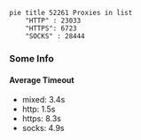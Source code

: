
```mermaid
pie title 52261 Proxies in list
    "HTTP" : 23033
    "HTTPS": 6723
    "SOCKS" : 28444
```

### Some Info
#### Average Timeout

- mixed: 3.4s
- http: 1.5s
- https: 8.3s
- socks: 4.9s